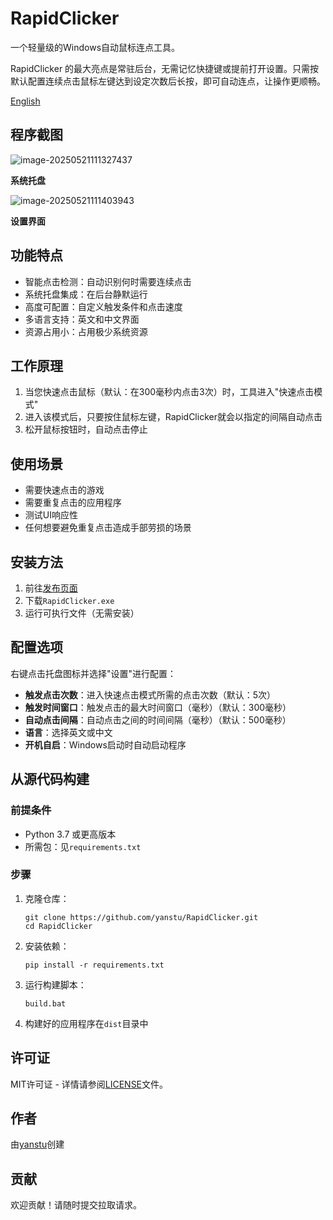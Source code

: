 # RapidClicker

一个轻量级的Windows自动鼠标连点工具。

RapidClicker 的最大亮点是常驻后台，无需记忆快捷键或提前打开设置。只需按默认配置连续点击鼠标左键达到设定次数后长按，即可自动连点，让操作更顺畅。

[English](README.md)

## 程序截图

![image-20250521111327437](E:/Personal/Project/RapidClicker/screenshot/系统托盘.png)

**系统托盘**

![image-20250521111403943](E:/Personal/Project/RapidClicker/screenshot/设置.png)

**设置界面**

## 功能特点

- 智能点击检测：自动识别何时需要连续点击
- 系统托盘集成：在后台静默运行
- 高度可配置：自定义触发条件和点击速度
- 多语言支持：英文和中文界面
- 资源占用小：占用极少系统资源

## 工作原理

1. 当您快速点击鼠标（默认：在300毫秒内点击3次）时，工具进入"快速点击模式"
2. 进入该模式后，只要按住鼠标左键，RapidClicker就会以指定的间隔自动点击
3. 松开鼠标按钮时，自动点击停止

## 使用场景

- 需要快速点击的游戏
- 需要重复点击的应用程序
- 测试UI响应性
- 任何想要避免重复点击造成手部劳损的场景

## 安装方法

1. 前往[发布页面](https://github.com/yanstu/RapidClicker/releases)
2. 下载`RapidClicker.exe`
3. 运行可执行文件（无需安装）

## 配置选项

右键点击托盘图标并选择"设置"进行配置：

- **触发点击次数**：进入快速点击模式所需的点击次数（默认：5次）
- **触发时间窗口**：触发点击的最大时间窗口（毫秒）（默认：300毫秒）
- **自动点击间隔**：自动点击之间的时间间隔（毫秒）（默认：500毫秒）
- **语言**：选择英文或中文
- **开机自启**：Windows启动时自动启动程序

## 从源代码构建

### 前提条件

- Python 3.7 或更高版本
- 所需包：见`requirements.txt`

### 步骤

1. 克隆仓库：
   ```
   git clone https://github.com/yanstu/RapidClicker.git
   cd RapidClicker
   ```

2. 安装依赖：
   ```
   pip install -r requirements.txt
   ```

3. 运行构建脚本：
   ```
   build.bat
   ```

4. 构建好的应用程序在`dist`目录中

## 许可证

MIT许可证 - 详情请参阅[LICENSE](LICENSE)文件。

## 作者

由[yanstu](https://github.com/yanstu)创建

## 贡献

欢迎贡献！请随时提交拉取请求。 